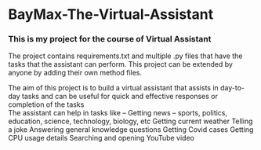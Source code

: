 # BayMax-The-Virtual-Assistant

### This is my project for the course of Virtual Assistant

The project contains requirements.txt and multiple .py files that have the tasks that the assistant can perform. This project can be extended by anyone by adding their own method files.

The aim of this project is to build a virtual assistant that assists in day-to-day tasks and can be useful for quick and effective responses or completion of the tasks<br>
The assistant can help in tasks like – 
Getting news – sports, politics, education, science, technology, biology, etc
Getting current weather
Telling a joke
Answering general knowledge questions
Getting Covid cases
Getting CPU usage details
Searching and opening YouTube video

